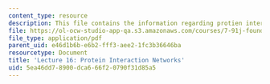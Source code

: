 ```yaml
---
content_type: resource
description: This file contains the information regarding protien interaction networks.
file: https://ol-ocw-studio-app-qa.s3.amazonaws.com/courses/7-91j-foundations-of-computational-and-systems-biology-spring-2014/5ea46dd78900dca666f20790f31d85a5_MIT7_91JS14_Lecture16.pdf
file_type: application/pdf
parent_uid: e46d1b6b-e6b2-fff3-aee2-1fc3b36646ba
resourcetype: Document
title: 'Lecture 16: Protein Interaction Networks'
uid: 5ea46dd7-8900-dca6-66f2-0790f31d85a5
---
```

